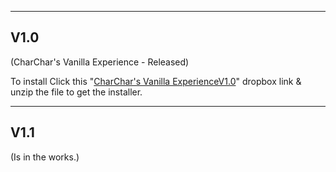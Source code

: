 
--------
V1.0
--------
(CharChar's Vanilla Experience - Released)

To install Click this "[CharChar's Vanilla ExperienceV1.0](https://www.dropbox.com/scl/fo/1wd4iye515gg5m9ottc51/AMN7lWcuOkEOQ8zPBvqm-6w?rlkey=g0k1mo6bu8xwp6s60uwp0bwqm&st=pwuig2oe&dl=0)" dropbox link & unzip the file to get the installer.

--------
V1.1
--------
(Is in the works.)
